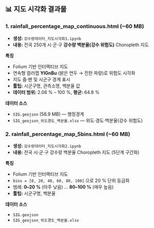 ## 📊 지도 시각화 결과물

### 1. rainfall_percentage_map_continuous.html (~60 MB)
- **생성:** `강수량데이터_지도시각화1.ipynb`  
- **내용:** 전국 250개 시·군·구 **강수량 백분율(강수 위험도)** Choropleth 지도  

**특징**  
- Folium 기반 인터랙티브 지도  
- 연속형 컬러맵 **YlGnBu** (밝은 연두 → 진한 파랑)로 위험도 시각화  
- 지도 줌·팬 및 시군구 경계 표시  
- **툴팁:** 시군구명, 관측소명, 백분율 값  
- **데이터 범위:** 2.06 % – 100 %, **평균:** 64.8 %  

**데이터 소스**  
- `SIG.geojson` (56.9 MB) ― 행정경계  
- `SIG_geojson_위도경도_백분율.xlsx` ― 위도·경도·백분율(강수 위험도)  


### 2. rainfall_percentage_map_5bins.html (~60 MB)
- **생성:** `강수량데이터_지도시각화2.ipynb`  
- **내용:** 전국 시·군·구 강수량 백분율 Choropleth 지도 (5단계 구간화)  

**특징**  
- Folium 기반 인터랙티브 지도  
- `bins = [0, 20, 40, 60, 80, 100]` 으로 20 % 단위 등급화  
- 범례: **0–20 %** (아주 낮음) … **80–100 %** (매우 높음)  
- **툴팁:** 시군구명, 백분율  

**데이터 소스**  
- `SIG.geojson`  
- `SIG_geojson_위도경도_백분율.xlsx`

